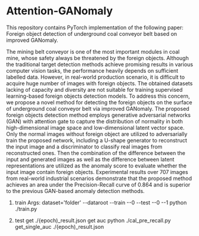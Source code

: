 # Attention-GANomaly
This repository contains PyTorch implementation of the following paper: Foreign object detection of underground coal conveyor belt based on improved GANomaly.

The mining belt conveyor is one of the most important modules in coal mine, whose safety always be threatened by the foreign objects. Although the traditional target detection methods achieve promising results in various computer vision tasks, the performance heavily depends on sufficient labelled data. However, in real-world production scenario, it is difficult to acquire huge number of images with foreign objects. The obtained datasets lacking of capacity and diversity are not suitable for training supervised learning-based foreign objects detection models. To address this concern, we propose a novel method for detecting the foreign objects on the surface of underground coal conveyor belt via improved GANomaly. The proposed foreign objects detection method employs generative adversarial networks (GAN) with attention gate to capture the distribution of normality in both high-dimensional image space and low-dimensional latent vector space. Only the normal images without foreign object are utilized to adversarially train the proposed network, including a U-shape generator to reconstruct the input image and a discriminator to classify real images from reconstructed ones. Then the combination of the difference between the input and generated images as well as the difference between latent representations are utilized as the anomaly score to evaluate whether the input image contain foreign objects. Experimental results over 707 images from real-world industrial scenarios demonstrate that the proposed method achieves an area under the Precision-Recall curve of 0.864 and is superior to the previous GAN-based anomaly detection methods.

1. train
Args:
    dataset='folder'
    --dataroot
        --train
            --0
        --test
            --0
            --1
python ./train.py

2. test
get ./{epoch)_result.json
get auc
python ./cal_pre_recall.py get_single_auc ./{epoch)_result.json

